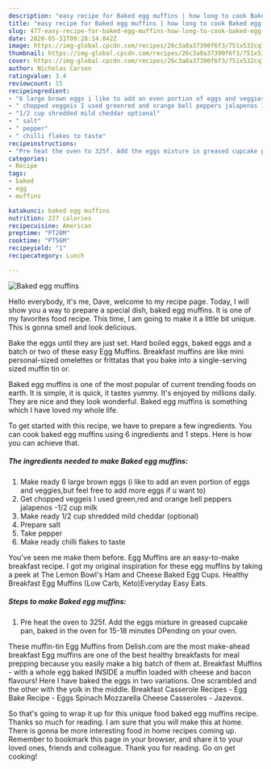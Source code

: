 ```yaml
---
description: "easy recipe for Baked egg muffins | how long to cook Baked egg muffins"
title: "easy recipe for Baked egg muffins | how long to cook Baked egg muffins"
slug: 477-easy-recipe-for-baked-egg-muffins-how-long-to-cook-baked-egg-muffins
date: 2020-05-31T09:28:14.042Z
image: https://img-global.cpcdn.com/recipes/26c3a8a37390f6f3/751x532cq70/baked-egg-muffins-recipe-main-photo.jpg
thumbnail: https://img-global.cpcdn.com/recipes/26c3a8a37390f6f3/751x532cq70/baked-egg-muffins-recipe-main-photo.jpg
cover: https://img-global.cpcdn.com/recipes/26c3a8a37390f6f3/751x532cq70/baked-egg-muffins-recipe-main-photo.jpg
author: Nicholas Carson
ratingvalue: 3.4
reviewcount: 15
recipeingredient:
- "6 large brown eggs i like to add an even portion of eggs and veggiesbut feel free to add more eggs if u want to"
- " chopped veggeis I used greenred and orange bell peppers jalapenos 12 cup milk"
- "1/2 cup shredded mild cheddar optional"
- " salt"
- " pepper"
- " chilli flakes to taste"
recipeinstructions:
- "Pre heat the oven to 325f. Add the eggs mixture in greased cupcake pan, baked in the oven for 15-18 minutes DPending on your oven."
categories:
- Recipe
tags:
- baked
- egg
- muffins

katakunci: baked egg muffins 
nutrition: 227 calories
recipecuisine: American
preptime: "PT20M"
cooktime: "PT56M"
recipeyield: "1"
recipecategory: Lunch

---
```



![Baked egg muffins](https://img-global.cpcdn.com/recipes/26c3a8a37390f6f3/751x532cq70/baked-egg-muffins-recipe-main-photo.jpg)

Hello everybody, it's me, Dave, welcome to my recipe page. Today, I will show you a way to prepare a special dish, baked egg muffins. It is one of my favorites food recipe. This time, I am going to make it a little bit unique. This is gonna smell and look delicious.

Bake the eggs until they are just set. Hard boiled eggs, baked eggs and a batch or two of these easy Egg Muffins. Breakfast muffins are like mini personal-sized omelettes or frittatas that you bake into a single-serving sized muffin tin or.

Baked egg muffins is one of the most popular of current trending foods on earth. It is simple, it is quick, it tastes yummy. It's enjoyed by millions daily. They are nice and they look wonderful. Baked egg muffins is something which I have loved my whole life.


To get started with this recipe, we have to prepare a few ingredients. You can cook baked egg muffins using 6 ingredients and 1 steps. Here is how you can achieve that.

<!--inarticleads1-->

##### The ingredients needed to make Baked egg muffins:

1. Make ready 6 large brown eggs (i like to add an even portion of eggs and veggies,but feel free to add more eggs if u want to)
1. Get  chopped veggeis I used green,red and orange bell peppers jalapenos -1/2 cup milk
1. Make ready 1/2 cup shredded mild cheddar (optional)
1. Prepare  salt
1. Take  pepper
1. Make ready  chilli flakes to taste


You&#39;ve seen me make them before. Egg Muffins are an easy-to-make breakfast recipe. I got my original inspiration for these egg muffins by taking a peek at The Lemon Bowl&#39;s Ham and Cheese Baked Egg Cups. Healthy Breakfast Egg Muffins (Low Carb, Keto)Everyday Easy Eats. 

<!--inarticleads2-->

##### Steps to make Baked egg muffins:

1. Pre heat the oven to 325f. Add the eggs mixture in greased cupcake pan, baked in the oven for 15-18 minutes DPending on your oven.


These muffin-tin Egg Muffins from Delish.com are the most make-ahead breakfast Egg muffins are one of the best healthy breakfasts for meal prepping because you easily make a big batch of them at. Breakfast Muffins - with a whole egg baked INSIDE a muffin loaded with cheese and bacon flavours! Here I have baked the eggs in two variations. One scrambled and the other with the yolk in the middle. Breakfast Casserole Recipes - Egg Bake Recipe - Eggs Spinach Mozzarella Cheese Casseroles - Jazevox. 

So that's going to wrap it up for this unique food baked egg muffins recipe. Thanks so much for reading. I am sure that you will make this at home. There is gonna be more interesting food in home recipes coming up. Remember to bookmark this page in your browser, and share it to your loved ones, friends and colleague. Thank you for reading. Go on get cooking!
